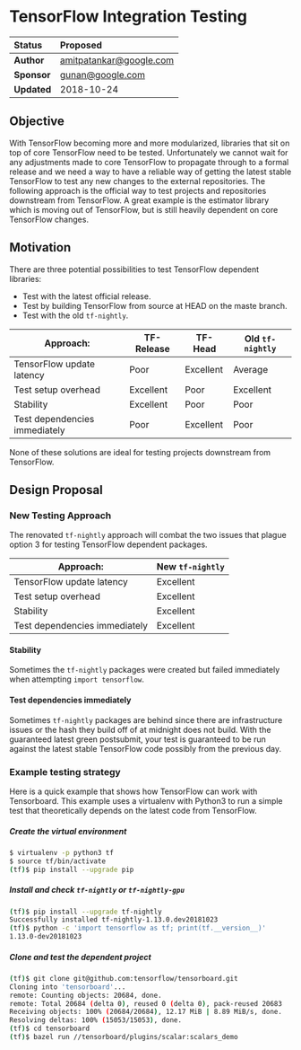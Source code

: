 # TensorFlow Integration Testing

| Status        | Proposed                                                |
| :------------ | :------------------------------------------------------ |
| **Author**    | amitpatankar@google.com 								  |
| **Sponsor**   | gunan@google.com                                        |
| **Updated**   | 2018-10-24                                              |

## Objective

With TensorFlow becoming more and more modularized, libraries that sit on top of core TensorFlow need to be tested. Unfortunately we cannot wait for any adjustments made to core TensorFlow to propagate through to a formal release and we need a way to have a reliable way of getting the latest stable TensorFlow to test any new changes to the external repositories. The following approach is the official way to test projects and repositories downstream from TensorFlow. A great example is the estimator library which is moving out of TensorFlow, but is still heavily dependent on core TensorFlow changes.

## Motivation

There are three potential possibilities to test TensorFlow dependent libraries:

 * Test with the latest official release.
 * Test by building TensorFlow from source at HEAD on the maste branch.
 * Test with the old `tf-nightly`.
 
|Approach:                     |TF-Release|TF-Head  |Old `tf-nightly`|
|------------------------------|----------|---------|----------------|
|TensorFlow update latency     |Poor      |Excellent|Average         |
|Test setup overhead           |Excellent |Poor     |Excellent       |
|Stability                     |Excellent |Poor     |Poor            |
|Test dependencies immediately |Poor      |Excellent|Poor            |

None of these solutions are ideal for testing projects downstream from TensorFlow.

## Design Proposal

### New Testing Approach

The renovated `tf-nightly` approach will combat the two issues that plague option 3 for testing TensorFlow dependent packages.

|Approach:                    |New `tf-nightly`  |
|-----------------------------|------------------|
|TensorFlow update latency    |Excellent         |
|Test setup overhead          |Excellent         |
|Stability                    |Excellent         |
|Test dependencies immediately|Excellent         |

#### Stability
Sometimes the `tf-nightly` packages were created but failed immediately when attempting `import tensorflow`. 

#### Test dependencies immediately
Sometimes `tf-nightly` packages are behind since there are infrastructure issues or the hash they build off of at midnight does not build. With the guaranteed latest green postsubmit, your test is guaranteed to be run against the latest stable TensorFlow code possibly from the previous day.


### Example testing strategy
Here is a quick example that shows how TensorFlow can work with Tensorboard. This example uses a virtualenv with Python3 to run a simple test that theoretically depends on the latest code from TensorFlow.

##### Create the virtual environment

```bash
$ virtualenv -p python3 tf
$ source tf/bin/activate
(tf)$ pip install --upgrade pip
```

#####  Install and check `tf-nightly` or `tf-nightly-gpu`

```bash
(tf)$ pip install --upgrade tf-nightly
Successfully installed tf-nightly-1.13.0.dev20181023
(tf)$ python -c 'import tensorflow as tf; print(tf.__version__)'
1.13.0-dev20181023
```

#####  Clone and test the dependent project

```bash
(tf)$ git clone git@github.com:tensorflow/tensorboard.git
Cloning into 'tensorboard'...
remote: Counting objects: 20684, done.
remote: Total 20684 (delta 0), reused 0 (delta 0), pack-reused 20683
Receiving objects: 100% (20684/20684), 12.17 MiB | 8.89 MiB/s, done.
Resolving deltas: 100% (15053/15053), done.
(tf)$ cd tensorboard
(tf)$ bazel run //tensorboard/plugins/scalar:scalars_demo
```


